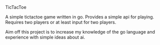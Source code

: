 TicTacToe

A simple tictactoe game written in go. Provides a simple api for playing. Requires two players or at least input for two players.

Aim off this project is to increase my knowledge of the go language and experience with simple ideas about ai.
